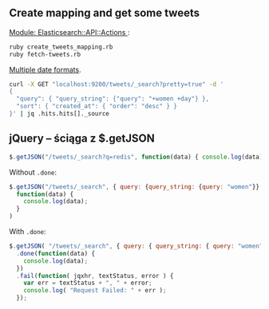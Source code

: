 ## Create mapping and get some tweets

[Module: Elasticsearch::API::Actions ](http://www.rubydoc.info/gems/elasticsearch-api/Elasticsearch/API/Actions):

```sh
ruby create_tweets_mapping.rb
ruby fetch-tweets.rb
```

[Multiple date formats](https://www.elastic.co/guide/en/elasticsearch/reference/current/date.html).

```sh
curl -X GET "localhost:9200/tweets/_search?pretty=true" -d '
{
  "query": { "query_string": {"query": "+women +day"} },
  "sort": { "created_at": { "order": "desc" } }
}' | jq .hits.hits[]._source
```

## jQuery – ściąga z $.getJSON

```js
$.getJSON("/tweets/_search?q=redis", function(data) { console.log(data); })
```

Without `.done`:

```js
$.getJSON("/tweets/_search", { query: {query_string: {query: "women"}} },
  function(data) {
    console.log(data);
  }
)
```

With `.done`:

```js
$.getJSON( "/tweets/_search", { query: { query_string: { query: "women"} } } )
  .done(function(data) {
    console.log(data);
  })
  .fail(function( jqxhr, textStatus, error ) {
    var err = textStatus + ", " + error;
    console.log( "Request Failed: " + err );
  });
```
